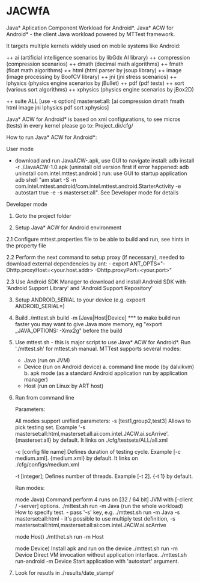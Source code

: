 # JACWfA

Java* Aplication Component Workload for Android*.
Java* ACW for Android* - the client Java workload powered by MTTest framework.

It targets multiple kernels widely used on mobile systems like Android:

++ ai          (artificial intelligence scenarios by libGdx AI library)
++ compression (compression scenarios)
++ dmath       (decimal math algorithms)
++ fmath       (float math algorithms)
++ html        (html parser by jsoup library)
++ image       (image processing by BoofCV library)
++ jni         (jni stress scenarios)
++ lphysics    (physics engine scenarios by jBullet)
++ pdf         (pdf tests)
++ sort        (various sort algorithms)
++ xphysics    (physics engine scenarios by jBox2D)

++ suite ALL [use -s option] masterset:all:     [ai compression dmath fmath html image jni lphysics pdf sort xphysics]

Java* ACW for Android* is based on xml configurations, to see micros (tests) in every kernel please go to:
Project_dir/cfg/

How to run Java* ACW for Android*:

User mode

- download and run JavaACW-<Version>.apk, use GUI to navigate
    install: adb install -r ./JavaACW-1.0.apk (uninstall old version first if error happened: adb uninstall com.intel.mttest.android )
    run:
        use GUI to startup application
        adb shell "am start -S -n com.intel.mttest.android/com.intel.mttest.android.StarterActivity -e autostart true -e -s masterset:all". See Developer mode for details

Developer mode

1. Goto the project folder

2. Setup Java* ACW for Android environment

2.1 Configure mttest.properties file to be able to build and run, see hints in the property file

2.2 Perform the next command to setup proxy (if necessary), needed to download external dependencies by ant:
    - export ANT_OPTS="-Dhttp.proxyHost=<your.host.addr> -Dhttp.proxyPort=<your.port>"

2.3 Use Android SDK Manager to download and install Android SDK with 'Android Support Library' and 'Android Support Repository'

3. Setup ANDROID_SERIAL to your device (e.g. expoert ANDROID_SERIAL=<your device serial>)

4. Build
    ./mttest.sh build -m [Java|Host|Device]
     *** to make build run faster you may want to give Java more memory, eg "export _JAVA_OPTIONS: -Xmx2g" before the build

5. Use mttest.sh - this is major script to use Java* ACW for Android*.
   Run './mttest.sh' for mttest.sh manual. MTTest supports several modes:
    - Java (run on JVM)
    - Device (run on Android device)
        a. command line mode (by dalvikvm)
        b. apk mode (as a standard Android application run by application manager)
    - Host (run on Linux by ART host)

6. Run from command line

    Parameters:

    All modes support unified parameters:
    -s [test1,group2,test3] 
        Allows to pick testing set. Example '-s masterset:all:html,masterset:all:ai:com.intel.JACW.ai.scArrive'.
        {masterset:all} by default. It links on ./cfg/testsets/ALL/all.xml

    -c [config file name]
        Defines duration of testing cycle.  Example [-c medium.xml].
        {medium.xml} by default. It links on ./cfg/configs/medium.xml

    -t [integer]; 
        Defines number of threads. Example [-t 2].
        {-t 1} by default.

    Run modes:

    mode Java)
        Command perform 4 runs on [32 / 64 bit] JVM with [-client / -server] options.
        ./mttest.sh run -m Java (run the whole workload)
        How to specify test. 
            - pass '-s' key, e.g. ./mttest.sh run -m Java -s masterset:all:html
            - it's possible to use multiply test definition, -s masterset:all:html,masterset:all:ai:com.intel.JACW.ai.scArrive

    mode Host)
        ./mtthet.sh run -m Host

    mode Device) 
        Install apk and run on the device
        ./mttest.sh run -m Device
            Direct VM invocation without application interface.
        ./mttest.sh run-android -m Device
            Start application with 'autostart' argument.

7. Look for resutls in ./results/date_stamp/

